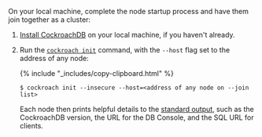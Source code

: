 On your local machine, complete the node startup process and have them join together as a cluster:

1. [Install CockroachDB](install-cockroachdb.html) on your local machine, if you haven't already.

2. Run the [`cockroach init`](cockroach-init.html) command, with the `--host` flag set to the address of any node:

    {% include "_includes/copy-clipboard.html" %}
    ~~~ shell
    $ cockroach init --insecure --host=<address of any node on --join list>
    ~~~

    Each node then prints helpful details to the [standard output](cockroach-start.html#standard-output), such as the CockroachDB version, the URL for the DB Console, and the SQL URL for clients.
